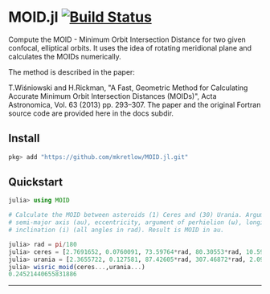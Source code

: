 # MOID.jl [![Build Status](https://travis-ci.org/mkretlow/MOID.jl.svg?branch=master)](https://travis-ci.org/mkretlow/MOID.jl)
Compute the MOID - Minimum Orbit Intersection Distance for two given confocal, elliptical orbits.
It uses the idea of rotating meridional plane and calculates the MOIDs numerically.

The method is described in the paper:

T.Wiśniowski and H.Rickman, "A Fast, Geometric Method for Calculating Accurate Minimum Orbit Intersection Distances (MOIDs)", Acta Astronomica, Vol. 63 (2013) pp. 293–307. The paper and the original Fortran source code are provided here in the docs subdir.


## Install

```julia
pkg> add "https://github.com/mkretlow/MOID.jl.git"
```

## Quickstart
```julia
julia> using MOID

# Calculate the MOID between asteroids (1) Ceres and (30) Urania. Argument values are: 
# semi-major axis (au), eccentricity, argument of perhielion (ω), longitude of ascending node (Ω),
# inclination (i) (all angles in rad). Result is MOID in au.

julia> rad = pi/180
julia> ceres = [2.7691652, 0.0760091, 73.59764*rad, 80.30553*rad, 10.59407*rad]
julia> urania = [2.3655722, 0.127581, 87.42605*rad, 307.46872*rad, 2.09575*rad]
julia> wisric_moid(ceres...,urania...)
0.24521440655831886
```

---
